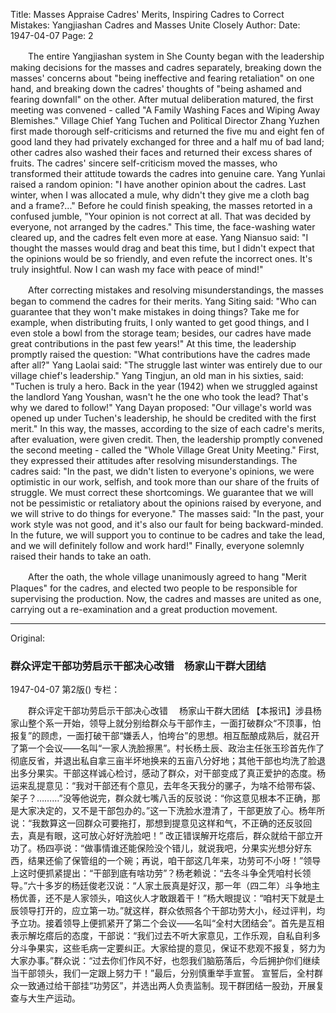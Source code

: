 Title: Masses Appraise Cadres' Merits, Inspiring Cadres to Correct Mistakes: Yangjiashan Cadres and Masses Unite Closely
Author:
Date: 1947-04-07
Page: 2

　　The entire Yangjiashan system in She County began with the leadership making decisions for the masses and cadres separately, breaking down the masses' concerns about "being ineffective and fearing retaliation" on one hand, and breaking down the cadres' thoughts of "being ashamed and fearing downfall" on the other. After mutual deliberation matured, the first meeting was convened - called "A Family Washing Faces and Wiping Away Blemishes." Village Chief Yang Tuchen and Political Director Zhang Yuzhen first made thorough self-criticisms and returned the five mu and eight fen of good land they had privately exchanged for three and a half mu of bad land; other cadres also washed their faces and returned their excess shares of fruits. The cadres' sincere self-criticism moved the masses, who transformed their attitude towards the cadres into genuine care. Yang Yunlai raised a random opinion: "I have another opinion about the cadres. Last winter, when I was allocated a mule, why didn't they give me a cloth bag and a frame?..." Before he could finish speaking, the masses retorted in a confused jumble, "Your opinion is not correct at all. That was decided by everyone, not arranged by the cadres." This time, the face-washing water cleared up, and the cadres felt even more at ease. Yang Niansuo said: "I thought the masses would drag and beat this time, but I didn't expect that the opinions would be so friendly, and even refute the incorrect ones. It's truly insightful. Now I can wash my face with peace of mind!"

　　After correcting mistakes and resolving misunderstandings, the masses began to commend the cadres for their merits. Yang Siting said: "Who can guarantee that they won't make mistakes in doing things? Take me for example, when distributing fruits, I only wanted to get good things, and I even stole a bowl from the storage team; besides, our cadres have made great contributions in the past few years!" At this time, the leadership promptly raised the question: "What contributions have the cadres made after all?" Yang Laolai said: "The struggle last winter was entirely due to our village chief's leadership." Yang Tingjun, an old man in his sixties, said: "Tuchen is truly a hero. Back in the year (1942) when we struggled against the landlord Yang Youshan, wasn't he the one who took the lead? That's why we dared to follow!" Yang Dayan proposed: "Our village's world was opened up under Tuchen's leadership, he should be credited with the first merit." In this way, the masses, according to the size of each cadre's merits, after evaluation, were given credit. Then, the leadership promptly convened the second meeting - called the "Whole Village Great Unity Meeting." First, they expressed their attitudes after resolving misunderstandings. The cadres said: "In the past, we didn't listen to everyone's opinions, we were optimistic in our work, selfish, and took more than our share of the fruits of struggle. We must correct these shortcomings. We guarantee that we will not be pessimistic or retaliatory about the opinions raised by everyone, and we will strive to do things for everyone." The masses said: "In the past, your work style was not good, and it's also our fault for being backward-minded. In the future, we will support you to continue to be cadres and take the lead, and we will definitely follow and work hard!" Finally, everyone solemnly raised their hands to take an oath.

　　After the oath, the whole village unanimously agreed to hang "Merit Plaques" for the cadres, and elected two people to be responsible for supervising the production. Now, the cadres and masses are united as one, carrying out a re-examination and a great production movement.



<hr /> 

Original: 


### 群众评定干部功劳启示干部决心改错　杨家山干群大团结

1947-04-07
第2版()
专栏：

　　群众评定干部功劳启示干部决心改错
  　杨家山干群大团结
    【本报讯】涉县杨家山整个系一开始，领导上就分别给群众与干部作主，一面打破群众“不顶事，怕报复”的顾虑，一面打破干部“嫌丢人，怕垮台”的思想。相互酝酿成熟后，就召开了第一个会议——名叫“一家人洗脸擦黑”。村长杨土辰、政治主任张玉珍首先作了彻底反省，并退出私自拿三亩半坏地换来的五亩八分好地；其他干部也均洗了脸退出多分果实。干部这样诚心检讨，感动了群众，对干部变成了真正爱护的态度。杨运来乱提意见：“我对干部还有个意见，去年冬天我分的骡子，为啥不给带布袋、架子？………”没等他说完，群众就七嘴八舌的反驳说：“你这意见根本不正确，那是大家决定的，又不是干部包办的。”这一下洗脸水澄清了，干部更放了心。杨年所说：“我数算这一回群众可要拖打，那想到提意见这样和气，不正确的还反驳回去，真是有眼，这可放心好好洗脸吧！”
    改正错误解开圪瘩后，群众就给干部立开功了。杨四亭说：“做事情谁还能保险没个错儿，就说我吧，分果实光想分好东西，结果还偷了保管组的一个碗；再说，咱干部这几年来，功劳可不小呀！”领导上这时便抓紧提出：“干部到底有啥功劳”？杨老赖说：“去冬斗争全凭咱村长领导。”六十多岁的杨廷俊老汉说：“人家土辰真是好汉，那一年（四二年）斗争地主杨优善，还不是人家领头，咱这伙人才敢跟着干！”杨大眼提议：“咱村天下就是土辰领导打开的，应立第一功。”就这样，群众依照各个干部功劳大小，经过评判，均予立功。接着领导上便抓紧开了第二个会议——名叫“全村大团结会”。首先是互相表示解圪瘩后的态度，干部说：“我们过去不听大家意见，工作乐观，自私自利多分斗争果实，这些毛病一定要纠正。大家给提的意见，保证不悲观不报复，努力为大家办事。”群众说：“过去你们作风不好，也怨我们脑筋落后，今后拥护你们继续当干部领头，我们一定跟上努力干！”最后，分别慎重举手宣誓。
    宣誓后，全村群众一致通过给干部挂“功劳区”，并选出两人负责监制。现干群团结一股劲，开展复查与大生产运动。
